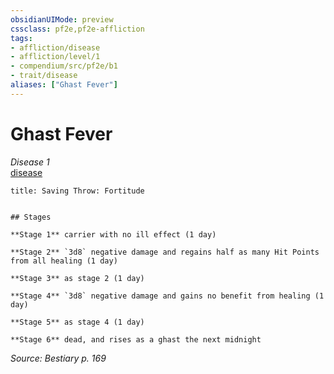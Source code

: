 ```yaml
---
obsidianUIMode: preview
cssclass: pf2e,pf2e-affliction
tags:
- affliction/disease
- affliction/level/1
- compendium/src/pf2e/b1
- trait/disease
aliases: ["Ghast Fever"]
---
```

# Ghast Fever
*Disease 1*  
[disease](rules/traits/disease.md)  

```ad-inline-affliction
title: Saving Throw: Fortitude


## Stages

**Stage 1** carrier with no ill effect (1 day)

**Stage 2** `3d8` negative damage and regains half as many Hit Points from all healing (1 day)

**Stage 3** as stage 2 (1 day)

**Stage 4** `3d8` negative damage and gains no benefit from healing (1 day)

**Stage 5** as stage 4 (1 day)

**Stage 6** dead, and rises as a ghast the next midnight
```

*Source: Bestiary p. 169*